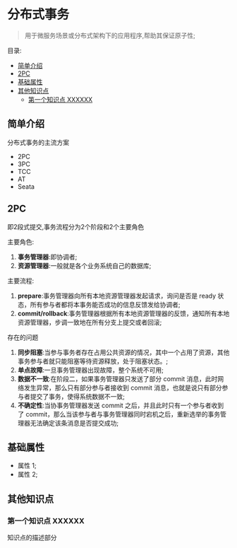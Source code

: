 # 分布式事务 <!-- omit in toc -->

> 用于微服务场景或分布式架构下的应用程序,帮助其保证原子性;

目录:

- [简单介绍](#简单介绍)
- [2PC](#2pc)
- [基础属性](#基础属性)
- [其他知识点](#其他知识点)
  - [第一个知识点 XXXXXX](#第一个知识点-xxxxxx)

## 简单介绍

分布式事务的主流方案

- 2PC
- 3PC
- TCC
- AT
- Seata

## 2PC

即2段式提交,事务流程分为2个阶段和2个主要角色

主要角色:

1. **事务管理器**:即协调者;
2. **资源管理器**:一般就是各个业务系统自己的数据库;

主要流程:

1. **prepare**:事务管理器向所有本地资源管理器发起请求，询问是否是 ready 状态，所有参与者都将本事务能否成功的信息反馈发给协调者;
2. **commit/rollback**:事务管理器根据所有本地资源管理器的反馈，通知所有本地资源管理器，步调一致地在所有分支上提交或者回滚;

存在的问题

1. **同步阻塞**:当参与事务者存在占用公共资源的情况，其中一个占用了资源，其他事务参与者就只能阻塞等待资源释放，处于阻塞状态。;
2. **单点故障**:一旦事务管理器出现故障，整个系统不可用;
3. **数据不一致**:在阶段二，如果事务管理器只发送了部分 commit 消息，此时网络发生异常，那么只有部分参与者接收到 commit 消息，也就是说只有部分参与者提交了事务，使得系统数据不一致;
4. **不确定性**:当协事务管理器发送 commit 之后，并且此时只有一个参与者收到了 commit，那么当该参与者与事务管理器同时宕机之后，重新选举的事务管理器无法确定该条消息是否提交成功;

## 基础属性

- 属性 1;
- 属性 2;

## 其他知识点

### 第一个知识点 XXXXXX

知识点的描述部分
